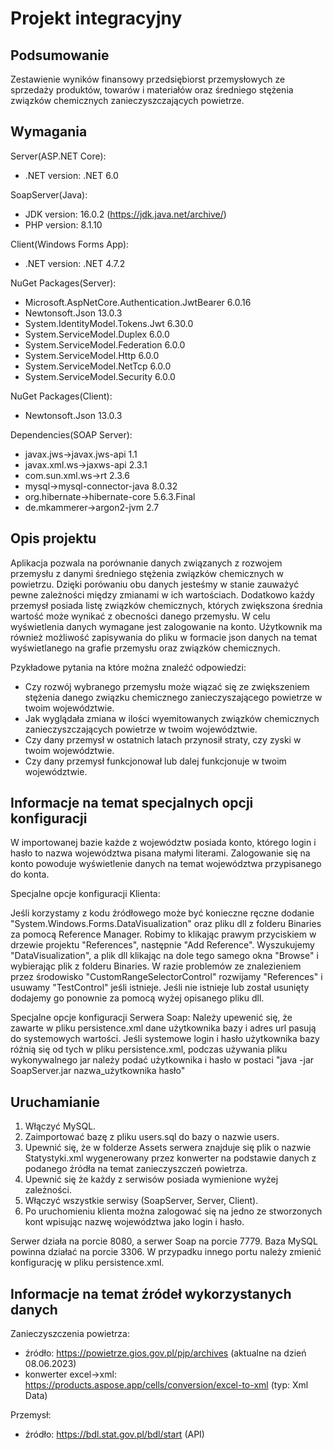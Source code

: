 # Projekt integracyjny

## Podsumowanie

Zestawienie wyników finansowy przedsiębiorst przemysłowych ze sprzedaży produktów, towarów i materiałów oraz średniego stężenia związków chemicznych zanieczyszczających powietrze.

## Wymagania

Server(ASP.NET Core):
* .NET version: .NET 6.0

SoapServer(Java):
* JDK version: 16.0.2 (https://jdk.java.net/archive/)
* PHP version: 8.1.10

Client(Windows Forms App):
* .NET version: .NET 4.7.2

NuGet Packages(Server):
* Microsoft.AspNetCore.Authentication.JwtBearer 6.0.16
* Newtonsoft.Json 13.0.3
* System.IdentityModel.Tokens.Jwt 6.30.0
* System.ServiceModel.Duplex 6.0.0
* System.ServiceModel.Federation 6.0.0
* System.ServiceModel.Http 6.0.0
* System.ServiceModel.NetTcp 6.0.0
* System.ServiceModel.Security 6.0.0

NuGet Packages(Client):
* Newtonsoft.Json 13.0.3

Dependencies(SOAP Server):
* javax.jws->javax.jws-api 1.1
* javax.xml.ws->jaxws-api 2.3.1
* com.sun.xml.ws->rt 2.3.6
* mysql->mysql-connector-java 8.0.32
* org.hibernate->hibernate-core 5.6.3.Final
* de.mkammerer->argon2-jvm 2.7

## Opis projektu

Aplikacja pozwala na porównanie danych związanych z rozwojem przemysłu z danymi średniego stężenia związków chemicznych w powietrzu. Dzięki porówaniu obu danych jesteśmy w stanie zauważyć pewne zależności między zmianami w ich wartościach. 
Dodatkowo każdy przemysł posiada listę związków chemicznych, których zwiększona średnia wartość może wynikać z obecności danego przemysłu. W celu wyświetlenia danych wymagane jest zalogowanie na konto. 
Użytkownik ma również możliwość zapisywania do pliku w formacie json danych na temat wyświetlanego na grafie przemysłu oraz związków chemicznych.

Pzykładowe pytania na które można znaleźć odpowiedzi:
- Czy rozwój wybranego przemysłu może wiązać się ze zwiększeniem stężenia danego związku chemicznego zanieczyszającego powietrze w twoim województwie.
- Jak wyglądała zmiana w ilości wyemitowanych związków chemicznych zanieczyszczających powietrze w twoim województwie.
- Czy dany przemysł w ostatnich latach przynosił straty, czy zyski w twoim województwie.
- Czy dany przemysł funkcjonował lub dalej funkcjonuje w twoim województwie.

## Informacje na temat specjalnych opcji konfiguracji

W importowanej bazie każde z województw posiada konto, którego login i hasło to nazwa województwa pisana małymi literami.
Zalogowanie się na konto powoduje wyświetlenie danych na temat województwa przypisanego do konta. 

Specjalne opcje konfiguracji Klienta: 

Jeśli korzystamy z kodu źródłowego może być konieczne ręczne dodanie "System.Windows.Forms.DataVisualization" oraz pliku dll z folderu Binaries za pomocą Reference Manager. 
Robimy to klikając prawym przyciskiem w drzewie projektu "References", następnie "Add Reference". Wyszukujemy "DataVisualization", a plik dll klikając na dole tego samego 
okna "Browse" i wybierając plik z folderu Binaries.
W razie problemów ze znalezieniem przez środowisko "CustomRangeSelectorControl" rozwijamy "References" i usuwamy "TestControl" jeśli istnieje. Jeśli nie istnieje lub został usunięty dodajemy go ponownie za pomocą wyżej opisanego pliku dll.

Specjalne opcje konfiguracji Serwera Soap:
Należy upewenić się, że zawarte w pliku persistence.xml dane użytkownika bazy i adres url pasują do systemowych wartości.
Jeśli systemowe login i hasło użytkownika bazy różnią się od tych w pliku persistence.xml, podczas używania pliku wykonywalnego jar należy podać użytkownika i hasło w postaci "java -jar SoapServer.jar nazwa_użytkownika hasło"

## Uruchamianie

1. Włączyć MySQL.
2. Zaimportować bazę z pliku users.sql do bazy o nazwie users.
3. Upewnić się, że w folderze Assets serwera znajduje się plik o nazwie Statystyki.xml wygenerowany przez konwerter na podstawie danych z podanego źródła na temat zanieczyszczeń powietrza.
4. Upewnić się że każdy z serwisów posiada wymienione wyżej zależności.
5. Włączyć wszystkie serwisy (SoapServer, Server, Client).
6. Po uruchomieniu klienta można zalogować się na jedno ze stworzonych kont wpisując nazwę województwa jako login i hasło.

Serwer działa na porcie 8080, a serwer Soap na porcie 7779. Baza MySQL powinna działać na porcie 3306. W przypadku innego portu należy zmienić konfigurację w pliku persistence.xml.

## Informacje na temat źródeł wykorzystanych danych

Zanieczyszczenia powietrza:
* źródło: https://powietrze.gios.gov.pl/pjp/archives (aktualne na dzień 08.06.2023)
* konwerter excel->xml: https://products.aspose.app/cells/conversion/excel-to-xml (typ: Xml Data)

Przemysł:
* źródło: https://bdl.stat.gov.pl/bdl/start (API)
